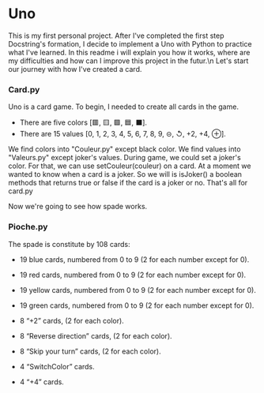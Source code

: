 # Uno
This is my first personal project. After I've completed the first step Docstring's formation, I decide to implement a Uno with Python to practice what I've learned.
In this readme i will explain you how it works, where are my difficulties and how can I improve this project in the futur.\n
Let's start our journey with how I've created a card.

### Card.py
Uno is a card game. To begin, I needed to create all cards in the game. 
* There are five colors [🟥, 🟨, 🟩, 🟦, ⬛]. 
* There are 15 values [0, 1, 2, 3, 4, 5, 6, 7, 8, 9, ⊝, ↺, +2, +4, ⊕].

We find colors into "Couleur.py" except black color.
We find values into "Valeurs.py" except joker's values.
During game, we could set a joker's color. For that, we can use setCouleur(couleur) on a card.
At a moment we wanted to know when a card is a joker. So we will is isJoker() a boolean methods that returns true or false if the card is a joker or no.
That's all for card.py

Now we're going to see how spade works.

### Pioche.py
The spade is constitute by 108 cards:
* 19 blue cards, numbered from 0 to 9 (2 for each number except for 0).
- 19 red cards, numbered from 0 to 9 (2 for each number except for 0).
+ 19 yellow cards, numbered from 0 to 9 (2 for each number except for 0).
* 19 green cards, numbered from 0 to 9 (2 for each number except for 0).

- 8 “+2” cards, (2 for each color).
+ 8 “Reverse direction” cards, (2 for each color).
* 8 “Skip your turn” cards, (2 for each color).
- 4 “SwitchColor” cards.
+ 4 “+4” cards.
